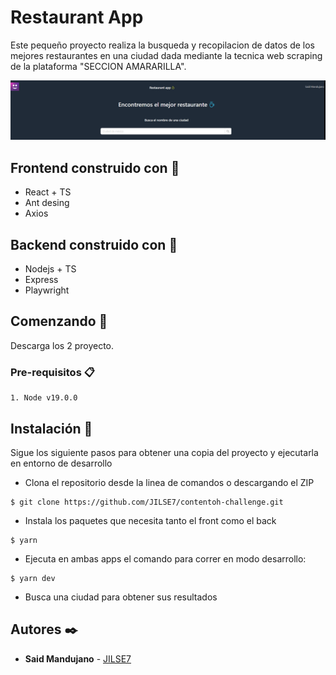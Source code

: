 # Restaurant App

Este pequeño proyecto realiza la busqueda y recopilacion de datos de los mejores restaurantes en una ciudad dada mediante la tecnica web scraping de la plataforma "SECCION AMARARILLA".


![restaurant-app](./front/public/restaurant-app.png)

## Frontend construido con 🔧
* React + TS
* Ant desing
* Axios


## Backend construido con 🔧
* Nodejs + TS
* Express
* Playwright


## Comenzando 🚀

Descarga los 2 proyecto.

### Pre-requisitos 📋
```
1. Node v19.0.0
```

## Instalación 🔧

Sigue los siguiente pasos para obtener una copia del proyecto y ejecutarla en entorno de desarrollo

* Clona el repositorio desde la linea de comandos o descargando el ZIP
```
$ git clone https://github.com/JILSE7/contentoh-challenge.git
```
* Instala los paquetes que necesita tanto el front como el back
```
$ yarn
```
* Ejecuta en ambas apps el comando para correr en modo desarrollo:
```
$ yarn dev
```
* Busca una ciudad para obtener sus resultados


## Autores ✒️
* **Said Mandujano** - [JILSE7](https://github.com/JILSE7)

